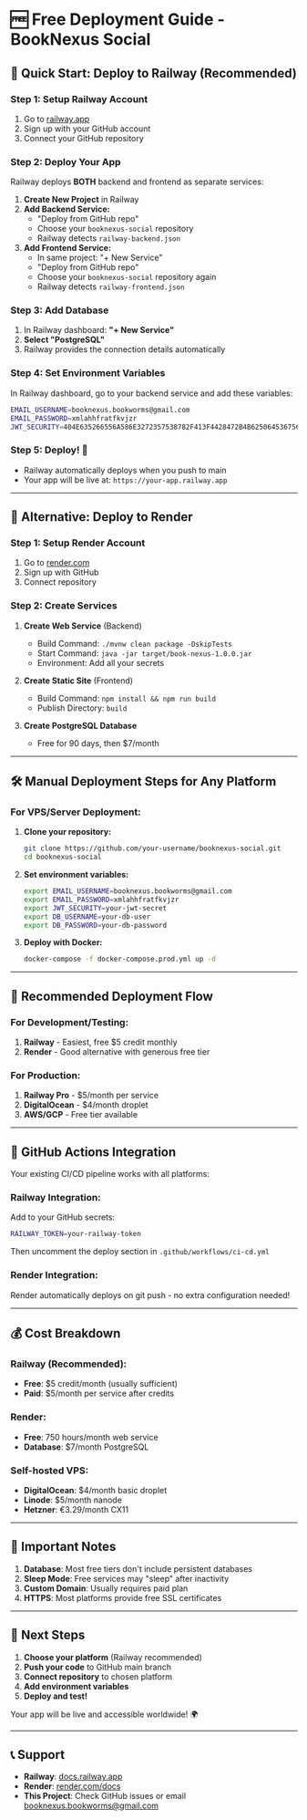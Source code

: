 # 🆓 Free Deployment Guide - BookNexus Social

## 🚀 Quick Start: Deploy to Railway (Recommended)

### Step 1: Setup Railway Account
1. Go to [railway.app](https://railway.app)
2. Sign up with your GitHub account
3. Connect your GitHub repository

### Step 2: Deploy Your App
Railway deploys **BOTH** backend and frontend as separate services:

1. **Create New Project** in Railway
2. **Add Backend Service:**
   - "Deploy from GitHub repo"
   - Choose your `booknexus-social` repository
   - Railway detects `railway-backend.json`
3. **Add Frontend Service:**
   - In same project: "+ New Service"
   - "Deploy from GitHub repo"
   - Choose your `booknexus-social` repository again
   - Railway detects `railway-frontend.json`

### Step 3: Add Database
1. In Railway dashboard: **"+ New Service"**
2. **Select "PostgreSQL"**
3. Railway provides the connection details automatically

### Step 4: Set Environment Variables
In Railway dashboard, go to your backend service and add these variables:

```bash
EMAIL_USERNAME=booknexus.bookworms@gmail.com
EMAIL_PASSWORD=xmlahhfratfkvjzr
JWT_SECURITY=404E635266556A586E3272357538782F413F4428472B4B6250645367566B5970
```

### Step 5: Deploy! 🎉
- Railway automatically deploys when you push to main
- Your app will be live at: `https://your-app.railway.app`

---

## 🔄 Alternative: Deploy to Render

### Step 1: Setup Render Account
1. Go to [render.com](https://render.com)
2. Sign up with GitHub
3. Connect repository

### Step 2: Create Services
1. **Create Web Service** (Backend)
   - Build Command: `./mvnw clean package -DskipTests`
   - Start Command: `java -jar target/book-nexus-1.0.0.jar`
   - Environment: Add all your secrets

2. **Create Static Site** (Frontend)
   - Build Command: `npm install && npm run build`
   - Publish Directory: `build`

3. **Create PostgreSQL Database**
   - Free for 90 days, then $7/month

---

## 🛠️ Manual Deployment Steps for Any Platform

### For VPS/Server Deployment:

1. **Clone your repository:**
   ```bash
   git clone https://github.com/your-username/booknexus-social.git
   cd booknexus-social
   ```

2. **Set environment variables:**
   ```bash
   export EMAIL_USERNAME=booknexus.bookworms@gmail.com
   export EMAIL_PASSWORD=xmlahhfratfkvjzr
   export JWT_SECURITY=your-jwt-secret
   export DB_USERNAME=your-db-user
   export DB_PASSWORD=your-db-password
   ```

3. **Deploy with Docker:**
   ```bash
   docker-compose -f docker-compose.prod.yml up -d
   ```

---

## 🎯 Recommended Deployment Flow

### For Development/Testing:
1. **Railway** - Easiest, free $5 credit monthly
2. **Render** - Good alternative with generous free tier

### For Production:
1. **Railway Pro** - $5/month per service
2. **DigitalOcean** - $4/month droplet
3. **AWS/GCP** - Free tier available

---

## 🔧 GitHub Actions Integration

Your existing CI/CD pipeline works with all platforms:

### Railway Integration:
Add to your GitHub secrets:
```bash
RAILWAY_TOKEN=your-railway-token
```

Then uncomment the deploy section in `.github/workflows/ci-cd.yml`

### Render Integration:
Render automatically deploys on git push - no extra configuration needed!

---

## 💰 Cost Breakdown

### Railway (Recommended):
- **Free**: $5 credit/month (usually sufficient)
- **Paid**: $5/month per service after credits

### Render:
- **Free**: 750 hours/month web service
- **Database**: $7/month PostgreSQL

### Self-hosted VPS:
- **DigitalOcean**: $4/month basic droplet
- **Linode**: $5/month nanode
- **Hetzner**: €3.29/month CX11

---

## 🚨 Important Notes

1. **Database**: Most free tiers don't include persistent databases
2. **Sleep Mode**: Free services may "sleep" after inactivity
3. **Custom Domain**: Usually requires paid plan
4. **HTTPS**: Most platforms provide free SSL certificates

---

## 🎉 Next Steps

1. **Choose your platform** (Railway recommended)
2. **Push your code** to GitHub main branch
3. **Connect repository** to chosen platform
4. **Add environment variables**
5. **Deploy and test!**

Your app will be live and accessible worldwide! 🌍

---

## 📞 Support

- **Railway**: [docs.railway.app](https://docs.railway.app)
- **Render**: [render.com/docs](https://render.com/docs)
- **This Project**: Check GitHub issues or email booknexus.bookworms@gmail.com